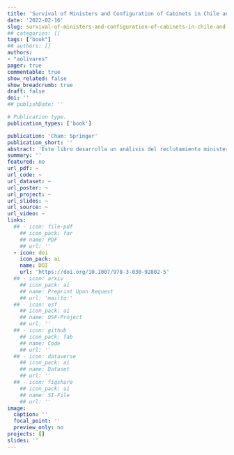 ```yaml
---
title: 'Survival of Ministers and Configuration of Cabinets in Chile and Uruguay'
date: '2022-02-16'
slug: survival-of-ministers-and-configuration-of-cabinets-in-chile-and-uruguay
## categories: []
tags: ["book"]
## authors: []
authors:
- "aolivares"
pager: true
commentable: true
show_related: false
show_breadcrumb: true
draft: false
doi: ''
## publishDate: ''

# Publication type.
publication_types: ['book']

publication: 'Cham: Springer'
publication_short: ''
abstract: 'Este libro desarrolla un análisis del reclutamiento ministerial en el proceso de formación de gobierno, el proceso de destitución y la supervivencia de los ministros del gabinete en Chile y Uruguay. Los dos casos son países que, en general, puntúan los índices de democracia más altos de América Latina, pero también, son considerados como los sistemas presidenciales más estables del Cono Sur de la región, lo que permite a los lectores comparar dentro y entre los casos. Los casos analizados en este libro son países pequeños con una historia similar de quiebres democráticos que, en términos temporales, permiten la comparación. Además, dadas las razones que desencadenaron dichos procesos, ambos casos suelen estudiarse conjuntamente. En cuanto a la democracia previa al golpe, los casos incluyen los gobiernos de Chile entre 1933 y 1973 y Uruguay entre 1943 y 1973. En esta investigación no se analiza el régimen militar golpista en ninguno de los dos países. Así, el período se retoma en las transiciones democráticas para ambos casos, es decir, 1985 para Uruguay y1990 para Chile. Aunque la literatura sobre la supervivencia de los gabinetes ministeriales suele centrarse en los regímenes parlamentarios del Norte Global, este fenómeno bastante nuevo en las democracias presidenciales ha ganado rápidamente notoriedad académica. La investigación sobre gabinetes y ministros en los sistemas presidenciales latinoamericanos tiende a centrarse en los periodos que se inician con el retorno a la democracia tras la década de 1980. Esta situación hace que apenas se conozca el periodo anterior a los golpes de Estado. Al presentar un estudio en profundidad de dos sistemas presidenciales del Sur Global, Supervivencia de Ministros y Configuración de Gabinetes en Chile y Uruguay, será un recurso útil para los politólogos y científicos sociales que deseen estudiar la formación de gabinetes y la rotación ministerial en América Latina, ya sea en una investigación de caso o en una perspectiva comparada.'
summary: ''
featured: no
url_pdf: ~
url_code: ~
url_dataset: ~
url_poster: ~
url_project: ~
url_slides: ~
url_source: ~
url_video: ~
links:
  ## - icon: file-pdf
    ## icon_pack: far
    ## name: PDF
    ## url: ''
  - icon: doi
    icon_pack: ai
    name: DOI
    url: 'https://doi.org/10.1007/978-3-030-92802-5'
  ## - icon: arxiv
    ## icon_pack: ai
    ## name: Preprint Upon Request
    ## url: 'mailto:'
  ## - icon: osf
    ## icon_pack: ai
    ## name: OSF-Project
    ## url: ''
  ## - icon: github
    ## icon_pack: fab
    ## name: Code
    ## url: ''
  ## - icon: dataverse
    ## icon_pack: ai
    ## name: Dataset
    ## url: ''
  ## - icon: figshare
    ## icon_pack: ai
    ## name: SI-File
    ## url: ''
image:
  caption: ''
  focal_point: ''
  preview_only: no
projects: []
slides: ''
---
```


